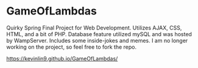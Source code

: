 # GameOfLambdas
Quirky Spring Final Project for Web Development. Utilizes AJAX, CSS, HTML, and a bit of PHP. Database feature utilized mySQL and was hosted by WampServer. Includes some inside-jokes and memes. I am no longer working on the project, so feel free to fork the repo.

https://kevinlin9.github.io/GameOfLambdas/

